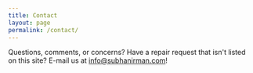 ```yaml
---
title: Contact
layout: page
permalink: /contact/
---
```


Questions, comments, or concerns? Have a repair request that isn't listed on this site? E-mail us at [info@subhanirman.com](mailto:info@subhanirman.com)!
